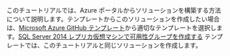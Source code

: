 このチュートリアルでは、Azure ポータルからソリューションを構築する方法について説明します。テンプレートからこのソリューションを作成したい場合は、[Microsoft Azure GitHub テンプレート](http://github.com/Azure/azure-quickstart-templates)から適切なテンプレートを選択します。[SQL Server 2014 レプリカ仮想マシンで可用性グループを作成する](http://github.com/Azure/azure-quickstart-templates/tree/master/sqlvm-alwayson-cluster) テンプレートでは、このチュートリアルと同じソリューションを作成します。
 

<!---HONumber=AcomDC_0622_2016-->